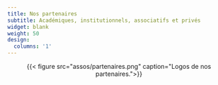 ```yaml
---
title: Nos partenaires
subtitle: Académiques, institutionnels, associatifs et privés
widget: blank
weight: 50
design:
  columns: '1'
---
```


<center> {{< figure src="assos/partenaires.png" caption="Logos de nos partenaires.">}} </center>
